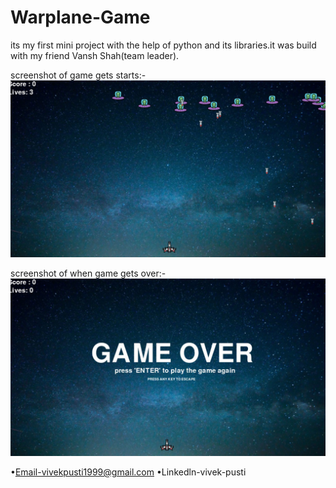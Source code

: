 # Warplane-Game
its my first mini project with the help of python and its libraries.it was build with my friend Vansh Shah(team leader).

screenshot of game gets starts:-
![](startimage.png)


screenshot of when game gets over:-
![](endimage.png)



 •Email-vivekpusti1999@gmail.com
    •Linkedln-vivek-pusti
